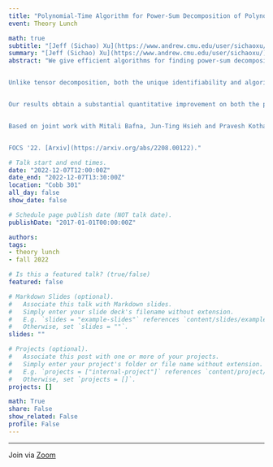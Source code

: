 ```yaml
---
title: "Polynomial-Time Algorithm for Power-Sum Decomposition of Polynomials"
event: Theory Lunch

math: true
subtitle: "[Jeff (Sichao) Xu](https://www.andrew.cmu.edu/user/sichaoxu/), Carnegie Mellon University"
summary: "[Jeff (Sichao) Xu](https://www.andrew.cmu.edu/user/sichaoxu/)"
abstract: "We give efficient algorithms for finding power-sum decomposition of an input polynomial $P(x)= \\sum_{i\\leq m} p_i(x)^d$ with component $p_i$s. The case of linear $p_i$s is equivalent to the well-studied tensor decomposition problem while the quadratic case occurs naturally in studying identifiability of non-spherical Gaussian mixtures from low-order moments.


Unlike tensor decomposition, both the unique identifiability and algorithms for this problem are not well-understood. For the simplest setting of quadratic $p_i$s and $d=3$, prior work of [GHK15] yields an algorithm only when $m \\leq \\widetilde{O}(\\sqrt{n})$. On the other hand, the more general recent result of [GKS20] builds an algebraic approach to handle any $m=n^{O(1)}$ components but only when $d$ is large enough (while yielding no bounds for $d=3$ or even $d=100$) and only handles an inverse exponential noise.


Our results obtain a substantial quantitative improvement on both the prior works above even in the base case of $d=3$ and quadratic $p_i$s. Specifically, our algorithm succeeds in decomposing a sum of $m \\sim \\widetilde{O}(n)$ generic quadratic $p_i$s for $d=3$ and more generally the $d$th power-sum of $m \\sim n^{2d/15}$ generic degree-$K$ polynomials for any $K \\geq 2$. Our algorithm relies only on basic numerical linear algebraic primitives, is exact (i.e., obtain arbitrarily tiny error up to numerical precision), and handles an inverse polynomial noise when the $p_i$s have random Gaussian coefficients.


Based on joint work with Mitali Bafna, Jun-Ting Hsieh and Pravesh Kothari.


FOCS '22. [Arxiv](https://arxiv.org/abs/2208.00122)."

# Talk start and end times.
date: "2022-12-07T12:00:00Z"
date_end: "2022-12-07T13:30:00Z"
location: "Cobb 301"
all_day: false
show_date: false

# Schedule page publish date (NOT talk date).
publishDate: "2017-01-01T00:00:00Z"

authors:
tags:
- theory lunch
- fall 2022

# Is this a featured talk? (true/false)
featured: false

# Markdown Slides (optional).
#   Associate this talk with Markdown slides.
#   Simply enter your slide deck's filename without extension.
#   E.g. `slides = "example-slides"` references `content/slides/example-slides.md`.
#   Otherwise, set `slides = ""`.
slides: ""

# Projects (optional).
#   Associate this post with one or more of your projects.
#   Simply enter your project's folder or file name without extension.
#   E.g. `projects = ["internal-project"]` references `content/project/deep-learning/index.md`.
#   Otherwise, set `projects = []`.
projects: []

math: True
share: False
show_related: False
profile: False
---
```


---

Join via [Zoom](https://uchicago.zoom.us/j/95507241990?pwd=NTZOemk4RmFoU1JvenpUTUZFcnlPUT09)
